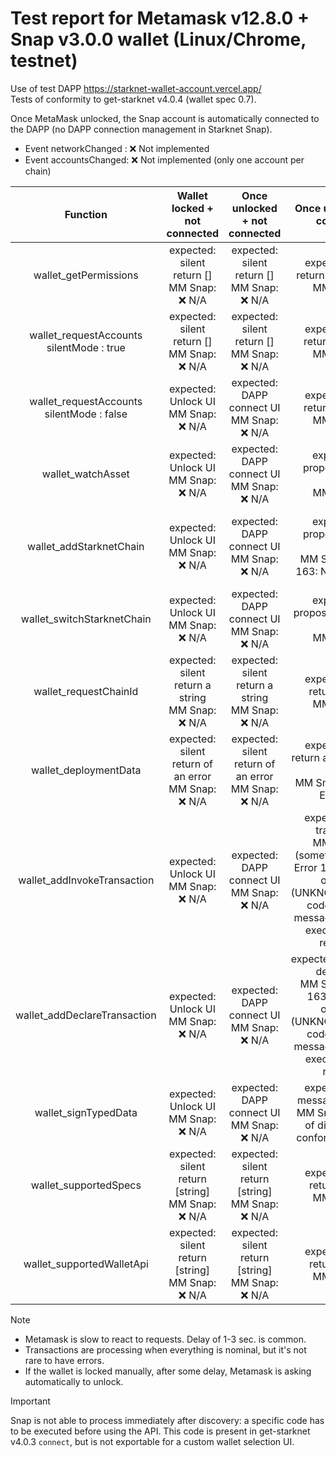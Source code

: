 # Test report for Metamask v12.8.0 + Snap v3.0.0 wallet (Linux/Chrome, testnet)

Use of test DAPP https://starknet-wallet-account.vercel.app/   
Tests of conformity to get-starknet v4.0.4 (wallet spec 0.7).

Once MetaMask unlocked, the Snap account is automatically connected to the DAPP (no DAPP connection management in Starknet Snap).

- Event networkChanged : ❌ Not implemented
- Event accountsChanged: ❌ Not implemented (only one account per chain)

|                    Function                    |               Wallet locked + not connected                |            Once unlocked + not connected  |  Once unlocked and connected | Connected & locked |
| :--------------------------------------------: | :--------------------------------------------------------: | :-------------------------------------------------: | :-------------------------------------------------------------------------------------------: | :--:|
|             wallet_getPermissions              |        expected: silent return []<br>MM Snap: ❌ N/A   |   expected: silent return []<br>MM Snap: ❌ N/A  | expected: silent return ["accounts"] <br>MM Snap: ✅ | expected: silent return []<br>MM Snap: ❌ ["accounts"] |
| wallet_requestAccounts <br> silentMode : true  |  expected: silent return []<br>MM Snap: ❌ N/A  | expected: silent return []<br>MM Snap: ❌ N/A | expected: silent return [address]<br>MM Snap: ✅ | expected: silent return []<br>MM Snap: ❌ Unlock UI  
| wallet_requestAccounts <br> silentMode : false |             expected: Unlock UI<br>MM Snap: ❌ N/A | expected: DAPP connect UI<br>MM Snap: ❌ N/A | expected: silent return [address]<br>MM Snap: ✅  | expected: Unlock UI<br>MM Snap: ✅ |
|               wallet_watchAsset                | expected: Unlock UI<br>MM Snap: ❌ N/A  |  expected: DAPP connect UI<br>MM Snap: ❌ N/A |  expected: UI proposing a new token<br>MM Snap:  ✅ |expected: Unlock UI<br>MM Snap: ✅ |
|            wallet_addStarknetChain             | expected: Unlock UI<br>MM Snap: ❌ N/A |  expected: DAPP connect UI<br>MM Snap: ❌ N/A | expected: UI proposing a new chain<br>MM Snap: ❌ Error 163: Not supported |expected: Unlock UI<br>MM Snap: ❌ Error 163: Not supported |
|           wallet_switchStarknetChain           | expected: Unlock UI<br>MM Snap:  ❌ N/A  | expected: DAPP connect UI<br>MM Snap: ❌ N/A | expected: UI proposing to change chain<br>MM Snap: ✅ | expected: Unlock UI<br>MM Snap: ✅  |
|             wallet_requestChainId              | expected: silent return a string<br>MM Snap: ❌ N/A |  expected: silent return a string<br>MM Snap: ❌ N/A   | expected: silent return a string<br>MM Snap: ✅ | expected: silent return a string<br>MM Snap: ❌ Unlock UI|
|             wallet_deploymentData              |    expected: silent return of an error<br>MM Snap: ❌ N/A | expected: silent return of an error<br>MM Snap: ❌ N/A |expected: silent return an object or an error<br>MM Snap: ✅ always Error 115| expected: silent return of an error<br>MM Snap: ❌ Unlock UI |
|          wallet_addInvokeTransaction           | expected: Unlock UI<br>MM Snap: ❌ N/A | expected: DAPP connect UI<br>MM Snap: ❌ N/A  | expected: UI for transaction<br>MM Snap: ✅ (sometime fails with Error 163 = An error occurred (UNKNOWN_ERROR), code: -32603, message: 'Unable to execute the rpc request' ) | expected: Unlock UI<br>MM Snap: ✅ |
|          wallet_addDeclareTransaction          | expected: Unlock UI<br>MM Snap: ❌ N/A  | expected: DAPP connect UI<br>MM Snap: ❌ N/A | expected: UI for class declaration<br>MM Snap: ❌ Error 163 = An error occurred (UNKNOWN_ERROR), code: -32603, message: 'Unable to execute the rpc request' | expected: Unlock UI<br>MM Snap: ✅  |
|              wallet_signTypedData              | expected: Unlock UI<br>MM Snap: ❌ N/A |      expected: DAPP connect UI<br>MM Snap: ❌ N/A      | expected: UI for message signature<br>MM Snap: 🔶 quality of display is not conform to EIP 712  | expected: Unlock UI<br>MM Snap: ✅ |
|             wallet_supportedSpecs              |       expected: silent return [string]<br>MM Snap: ❌ N/A       |  expected: silent return [string]<br>MM Snap: ❌ N/A   |                        expected: silent return [string]<br>MM Snap: ✅                         |expected: silent return [string]<br>MM Snap: ✅       |
|           wallet_supportedWalletApi            |  expected: silent return [string]<br>MM Snap: ❌ N/A  |  expected: silent return [string]<br>MM Snap: ❌ N/A   | expected: silent return [string] <br>MM Snap: ✅    |expected: silent return [string]<br>MM Snap: ✅   |

> [!NOTE]
> - Metamask is slow to react to requests. Delay of 1-3 sec. is common.  
> - Transactions are processing when everything is nominal, but it's not rare to have errors.  
> - If the wallet is locked manually, after some delay, Metamask is asking automatically to unlock.

> [!IMPORTANT]
> Snap is not able to process immediately after discovery: a specific code has to be executed before using the API. This code is present in get-starknet v4.0.3 `connect`, but is not exportable for a custom wallet selection UI.
